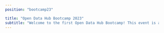 ```yaml
---
position: "bootcamp23"

title: "Open Data Hub Bootcamp 2023"
subtitle: "Welcome to the first Open Data Hub Bootcamp! This event is an initiative of the Open Data Hub designed to provide an opportunity for our community, and anyone who wants to join, to develop or enhance the Open Data Hub together with the Open Data Hub core team following the latest trend of "learning by doing." Whether you are a developer, creator, designer, data expert, entrepreneur, tech geek, or just someone who loves coding, we encourage you to get involved!"
---
```

